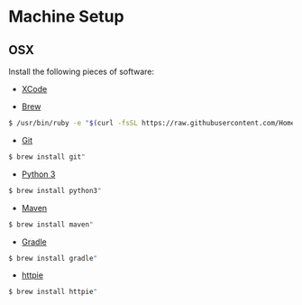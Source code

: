 # Machine Setup

## OSX 
Install the following pieces of software: 
* [XCode](http://developer.apple.com/xcode/)

* [Brew](http://brew.sh)

```bash
$ /usr/bin/ruby -e "$(curl -fsSL https://raw.githubusercontent.com/Homebrew/install/master/install)"
```

* [Git](https://git-scm.com)
```bash
$ brew install git"
```

* [Python 3](https://www.python.org)
```bash
$ brew install python3"
```

* [Maven](http://maven.apache.org)
```bash
$ brew install maven"
```

* [Gradle](http://maven.apache.org)
```bash
$ brew install gradle"
```

* [httpie](https://github.com/jkbrzt/httpie)
```bash
$ brew install httpie"
```
